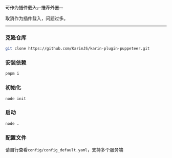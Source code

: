 ~~可作为插件载入，推荐外置...~~

取消作为插件载入，问题过多。

---

### 克隆仓库

```bash
git clone https://github.com/KarinJS/karin-plugin-puppeteer.git
```

### 安装依赖

```bash
pnpm i
```

### 初始化

```bash
node init
```

### 启动

```bash
node .
```

### 配置文件

请自行查看`config/config_default.yaml`，支持多个服务端
